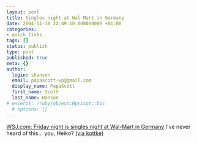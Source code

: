 ```yaml
---
layout: post
title: Singles night at Wal-Mart in Germany
date: 2004-11-10 22:49:10.000000000 +01:00
categories:
- quick links
tags: []
status: publish
type: post
published: true
meta: {}
author:
  login: shanson
  email: papascott-wp@gmail.com
  display_name: PapaScott
  first_name: Scott
  last_name: Hanson
# excerpt: !ruby/object:Hpricot::Doc
  # options: {}
---
```

<p><a title="WSJ.com - Wal-Marts in Germany Redefine The Term 'Checkout Aisle'" href="http://online.wsj.com/article/0,,SB109994753714967912,00.html?">WSJ.com: Friday night is singles night at Wal-Mart in Germany</a> I've never heard of this... you, Heiko? <a href="http://www.kottke.org/remainder/04/11/6899.html">(via kottke)</a></p>

